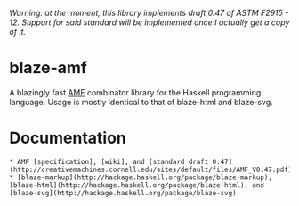 *Warning: at the moment, this library implements draft 0.47 of ASTM F2915 - 12. Support for said standard will be implemented once I actually get a copy of it.*

blaze-amf
=========

A  blazingly fast [AMF](http://en.wikipedia.org/wiki/Additive_Manufacturing_File_Format) combinator library for the Haskell programming language. Usage is mostly identical to that of blaze-html and blaze-svg.

Documentation
=========

	* AMF [specification], [wiki], and [standard draft 0.47](http://creativemachines.cornell.edu/sites/default/files/AMF_V0.47.pdf)
	* [blaze-markup](http://hackage.haskell.org/package/blaze-markup),[blaze-html](http://hackage.haskell.org/package/blaze-html), and [blaze-svg](http://hackage.haskell.org/package/blaze-svg)
